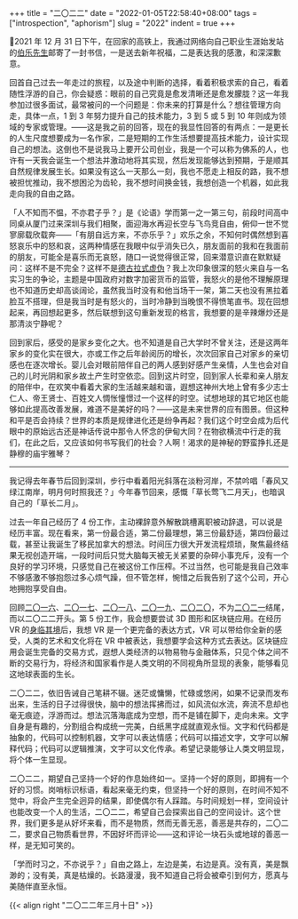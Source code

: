 +++
title = "二〇二二"
date = "2022-01-05T22:58:40+08:00"
tags = ["introspection", "aphorism"]
slug = "2022"
indent = true
+++

🦜2021 年 12 月 31 日下午，在回家的高铁上，我通过网络向自己职业生涯始发站的[伯乐先生](/life/resigned-my-first-job/)邮寄了一封书信，一是送去新年祝福，二是表达我的感激，和深深歉意。

回首自己过去一年走过的旅程，以及途中判断的选择，看着积极求索的自己，看着随性浮游的自己，你会疑惑：眼前的自己究竟是愈发清晰还是愈发朦胧？这一年我参加过很多面试，最常被问的一个问题是：你未来的打算是什么？想往管理方向走，具体一点，1 到 3 年努力提升自己的技术能力，3 到 5 或 5 到 10 年则成为领域的专家或管理。——这是我之前的回答，现在的我显性回答的有两点：一是更长的人生尺度想要成为一名作家，二是短期的工作生活想要提高技术能力，设计实现自己的想法。这倒也不是说我马上要开公司创业，我是一个可以称为佛系的人，也许有一天我会诞生一个想法并激动地将其实现，然后发现能够达到预期，于是顺其自然规律发展生长。如果没有这么一天那么一刻，我也不愿走上相反的路，我不想被担忧推动，我不想困沦为齿轮，我不想时间换金钱，我想创造一个机器，如此我走向我的自由之路。

「人不知而不愠，不亦君子乎？」是《论语》学而第一之一第三句，前段时间高中同桌从厦门过来深圳与我们相聚，面迎海水再迎长空与飞鸟竞自由，俯仰一世不觉寥廓载欣载奔——「有朋自远方来，不亦乐乎？」欢乐之余，不知何时偶然想到喜怒哀乐中的怒和哀，这两种情感在我眼中似乎消失已久，朋友面前的我和在我面前的朋友，可能全是喜乐而无哀怒，随口一说觉得很正常，回来潜意识直在默默疑问：这样不是不完全？这样不是[德古拉式虚伪](https://en.wikipedia.org/wiki/Hotel_Transylvania:_Transformania)？我上次印象很深的怒火来自与一名实习生的争论，主题是中国政府对数字加密货币的监管，我怒火的是他不理解原理也不知道历史却高谈阔论，虽然我当时没有和他当场干一架，第二天也没有黑拉着脸互不搭理，但是我当时是有怒火的，当时冷静到当晚恨不得愤笔直书。现在回想起来，再回想起更多，然后联想到这句重新发现的格言，我想要的是辛辣爆炒还是那清淡宁静呢？

回到家后，感受的是家乡变化之大。也不知道是自己大学时不曾关注，还是这两年家乡的变化实在很大，亦或工作之后年龄阅历的增长，次次回家自己对家乡的亲切感也在逐次增长。婴儿会对眼前陪伴自己的两人感到好感产生亲情，人生也会对自己的儿时光阴和家乡故土产生时空依恋。回到这片时空，回到家人长辈和亲人朋友的陪伴中，在欢笑中看着大家的生活越来越和谐，遐想这神州大地上曾有多少志士仁人、帝王贤士、百姓文人惆怅憧憬过一个这样的时空。试想地球的其它地区也能够如此提高改善发展，难道不是美好的吗？——这是未来世界的应有图景。但这种和平是否会持续？世界的本质是规律进化还是纷争再起？我们这个时空会成为后代眼中的原始远古还是神话传说中那令人怀念的伊甸大同？在物欲横流中行走的我们，在此之后，又应该如何书写我们的社会？人啊！渴求的是神秘的野蛮挣扎还是静穆的庙宇雅琴？

---

我记得去年春节后回到深圳，步行中看着阳光斜落在淡粉河岸，不禁吟唱「春风又绿江南岸，明月何时照我还？」今年春节回来，感慨「草长莺飞二月天」，也暗讽自己的「草长二月」。

过去一年自己经历了 4 份工作，主动裸辞意外解散跳槽离职被动辞退，可以说是经历丰富。现在看来，第一份最合适，第二份最理想，第三份最舒适，第四份最过载，甚至让我诞生了移民加拿大的想法。时间压力很大开发流程烦琐，聚焦最终结果无视创造开端，一段时间后只觉大脑每天被无关紧要的杂碎小事充斥，没有一个良好的学习环境，只感觉自己在被这份工作压榨。不过当然，也可能是我自己效率不够感激不够抱怨过多心烦气躁，但不管怎样，惋惜之后我告别了这个公司，开心地拥抱享受自由。

回顾[二〇一六](/life/the-first-speech-friedrich-nietzsche/)、[二〇一七](/tech/google-analytics-report/)、[二〇一八](/life/a-song-of-ice-and-fire/)、[二〇一九](/life/the-spring-festival/)、[二〇二〇](/life/2020/)，不为[二〇二一](/life/2021/)结尾，而以二〇二二开头。第 5 份工作，我会想要尝试 3D 图形和区块链应用。在经历 VR 的[身临其境](/tech/immersive-quest-2/)后，我想 VR 是一个更完备的表达方式，VR 可以带给你全新的感受，人类的艺术和文化将在 VR 中被表达，我想要学会这种方式去表达。区块链应用会诞生完备的交易方式，遐想人类经济的以物易物与金融体系，只见个体之间不断的交易行为，将经济和国家看作是人类文明的不同视角所显现的表象，能够看见这地球表面的生长。

二〇二二，依旧告诫自己笔耕不辍。迷茫或慵懒，忙碌或悠闲，如果不记录而发布出来，生活的日子过得很快，脑中的想法挥拂而过，如风流似水流，奔流不息却也毫无痕迹，浮游而过。想法沉落海底成为空想，而不是铺在脚下，走向未来。文字自身是有趣的，分割组合构成统一完美，白纸黑字成就直观永恒。文字和代码都是抽象的，代码可以控制机器，文字可以表达情感；代码可以描述文字，文字可以解释代码；代码可以逻辑推演，文字可以文化传承。希望记录能够让人类文明显现，将个体一生显现。

二〇二二，期望自己坚持一个好的作息始终如一。坚持一个好的原则，即拥有一个好的习惯。岗哨标识标语，看起来毫无约束，但坚持一个好的原则，在时间不知不觉中，将会产生完全迥异的结果，即使偶尔有人踩踏。与时间规划一样，空间设计也能改变一个人的生活，二〇二二，希望自己会探索出自己的空间设计。这个世界，我们更多是从好坏来看，而不是物质，然而无善无恶，善恶是共存的，二〇二二，要求自己物质看世界，不因好坏而评论——这和评论一块石头或地球的善恶一样，是无知可笑的。

「学而时习之，不亦说乎？」自由之路上，左边是美，右边是真。没有真，美是飘渺的；没有美，真是枯燥的。长路漫漫，我不知道自己将会被牵引到何方，愿真与美随伴直至永恒。

{{< align right "二〇二二年三月十日" >}}
